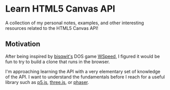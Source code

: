 # Learn HTML5 Canvas API

A collection of my personal notes, examples, and other interesting resources related to the HTML5 Canvas API! 

## Motivation

After being inspired by [bisqwit's](https://github.com/bisqwit) DOS game [WSpeed](https://bisqwit.iki.fi/wspeed/), I figured it would be fun to try to build a clone that runs in the browser.

I'm approaching learning the API with a very elementary set of knowledge of the API. I want to understand the fundamentals before I reach for a useful library such as [p5.js](https://p5js.org/), [three.js](https://github.com/mrdoob/three.js), or [phaser](https://github.com/photonstorm/phaser).